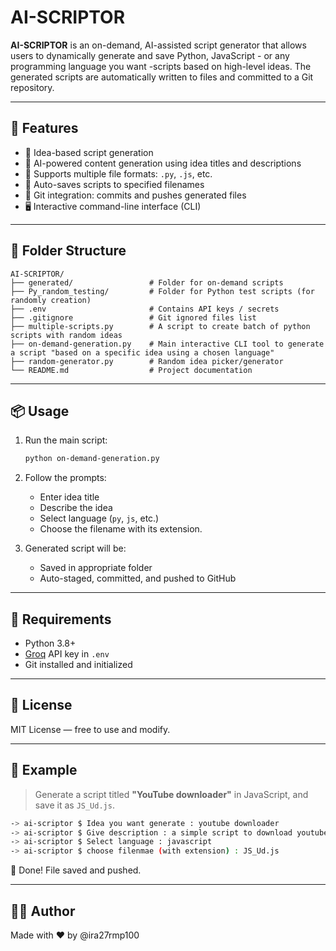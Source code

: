
# AI-SCRIPTOR

**AI-SCRIPTOR** is an on-demand, AI-assisted script generator that allows users to dynamically generate and save Python, JavaScript - or any programming language you want -scripts based on high-level ideas. The generated scripts are automatically written to files and committed to a Git repository.

---

## 🚀 Features

- 🎯 Idea-based script generation
- 🧠 AI-powered content generation using idea titles and descriptions
- 📁 Supports multiple file formats: `.py`, `.js`, etc.
- 💾 Auto-saves scripts to specified filenames
- 🔁 Git integration: commits and pushes generated files
- 🖥️ Interactive command-line interface (CLI)

---

## 📂 Folder Structure

```
AI-SCRIPTOR/
├── generated/                 # Folder for on-demand scripts
├── Py_random_testing/         # Folder for Python test scripts (for randomly creation)
├── .env                       # Contains API keys / secrets
├── .gitignore                 # Git ignored files list
├── multiple-scripts.py        # A script to create batch of python scripts with random ideas
├── on-demand-generation.py    # Main interactive CLI tool to generate a script "based on a specific idea using a chosen language"
├── random-generator.py        # Random idea picker/generator
└── README.md                  # Project documentation
```

---

## 📦 Usage

1. Run the main script:
    ```bash
    python on-demand-generation.py
    ```

2. Follow the prompts:
    - Enter idea title
    - Describe the idea
    - Select language (`py`, `js`, etc.)
    - Choose the filename with its extension.

3. Generated script will be:
    - Saved in appropriate folder
    - Auto-staged, committed, and pushed to GitHub

---

## 🔧 Requirements

- Python 3.8+
- [Groq](https://groq.com/) API key in `.env`
- Git installed and initialized

---

## 📄 License

MIT License — free to use and modify.

---

## 🤖 Example

> Generate a script titled **"YouTube downloader"** in JavaScript, and save it as `JS_Ud.js`.

```bash
-> ai-scriptor $ Idea you want generate : youtube downloader
-> ai-scriptor $ Give description : a simple script to download youtube videos through their links
-> ai-scriptor $ Select language : javascript
-> ai-scriptor $ choose filenmae (with extension) : JS_Ud.js
```

🎉 Done! File saved and pushed.

---

## 👨‍💻 Author

Made with ❤️ by @ira27rmp100

